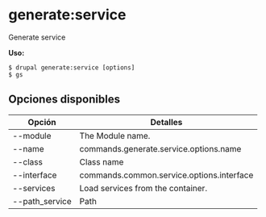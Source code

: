 # generate:service
Generate service

**Uso:**
```
$ drupal generate:service [options]
$ gs  
```

## Opciones disponibles
Opción | Detalles
-------|-------------
--module | The Module name.
--name | commands.generate.service.options.name
--class | Class name
--interface | commands.common.service.options.interface
--services | Load services from the container.
--path_service | Path
